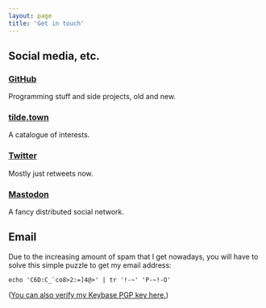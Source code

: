 ```yaml
---
layout: page
title: 'Get in touch'
---
```


## Social media, etc.

### [GitHub](https://github.com/resir014)

Programming stuff and side projects, old and new.

### [tilde.town](https://tilde.town/~resir014/)

A catalogue of interests.

### [Twitter](https://twitter.com/resir014)

Mostly just retweets now.

### [Mastodon](/mastodon)

A fancy distributed social network.

## Email

Due to the increasing amount of spam that I get nowadays, you will have to solve this simple puzzle to get my email address:

```
echo 'C6D:C_`co8>2:=]4@>' | tr '!-~' 'P-~!-O'
```

([You can also verify my Keybase PGP key here.](https://keybase.io/resir014))
